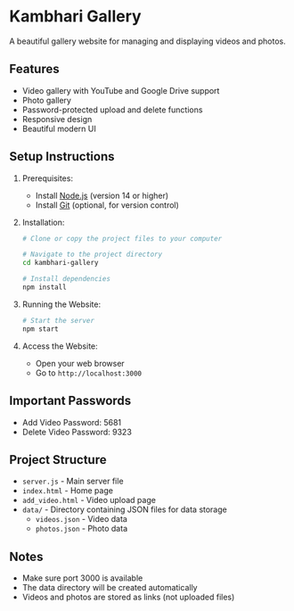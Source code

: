 # Kambhari Gallery

A beautiful gallery website for managing and displaying videos and photos.

## Features

- Video gallery with YouTube and Google Drive support
- Photo gallery
- Password-protected upload and delete functions
- Responsive design
- Beautiful modern UI

## Setup Instructions

1. Prerequisites:
   - Install [Node.js](https://nodejs.org/) (version 14 or higher)
   - Install [Git](https://git-scm.com/) (optional, for version control)

2. Installation:
   ```bash
   # Clone or copy the project files to your computer
   
   # Navigate to the project directory
   cd kambhari-gallery
   
   # Install dependencies
   npm install
   ```

3. Running the Website:
   ```bash
   # Start the server
   npm start
   ```

4. Access the Website:
   - Open your web browser
   - Go to `http://localhost:3000`

## Important Passwords
- Add Video Password: 5681
- Delete Video Password: 9323

## Project Structure
- `server.js` - Main server file
- `index.html` - Home page
- `add_video.html` - Video upload page
- `data/` - Directory containing JSON files for data storage
  - `videos.json` - Video data
  - `photos.json` - Photo data

## Notes
- Make sure port 3000 is available
- The data directory will be created automatically
- Videos and photos are stored as links (not uploaded files)
